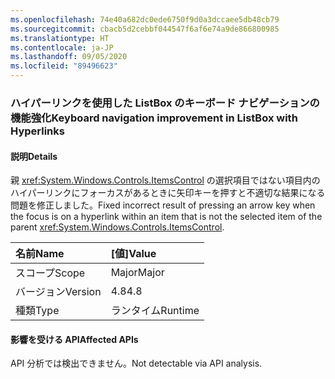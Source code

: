 ```yaml
---
ms.openlocfilehash: 74e40a682dc0ede6750f9d0a3dccaee5db48cb79
ms.sourcegitcommit: cbacb5d2cebbf044547f6af6e74a9de866800985
ms.translationtype: HT
ms.contentlocale: ja-JP
ms.lasthandoff: 09/05/2020
ms.locfileid: "89496623"
---
```

### <a name="keyboard-navigation-improvement-in-listbox-with-hyperlinks"></a><span data-ttu-id="c6013-101">ハイパーリンクを使用した ListBox のキーボード ナビゲーションの機能強化</span><span class="sxs-lookup"><span data-stu-id="c6013-101">Keyboard navigation improvement in ListBox with Hyperlinks</span></span>

#### <a name="details"></a><span data-ttu-id="c6013-102">説明</span><span class="sxs-lookup"><span data-stu-id="c6013-102">Details</span></span>

<span data-ttu-id="c6013-103">親 <xref:System.Windows.Controls.ItemsControl> の選択項目ではない項目内のハイパーリンクにフォーカスがあるときに矢印キーを押すと不適切な結果になる問題を修正しました。</span><span class="sxs-lookup"><span data-stu-id="c6013-103">Fixed incorrect result of pressing an arrow key when the focus is on a hyperlink within an item that is not the selected item of the parent <xref:System.Windows.Controls.ItemsControl>.</span></span>

| <span data-ttu-id="c6013-104">名前</span><span class="sxs-lookup"><span data-stu-id="c6013-104">Name</span></span>    | <span data-ttu-id="c6013-105">[値]</span><span class="sxs-lookup"><span data-stu-id="c6013-105">Value</span></span>       |
|:--------|:------------|
| <span data-ttu-id="c6013-106">スコープ</span><span class="sxs-lookup"><span data-stu-id="c6013-106">Scope</span></span>   |<span data-ttu-id="c6013-107">Major</span><span class="sxs-lookup"><span data-stu-id="c6013-107">Major</span></span>|
|<span data-ttu-id="c6013-108">バージョン</span><span class="sxs-lookup"><span data-stu-id="c6013-108">Version</span></span>|<span data-ttu-id="c6013-109">4.8</span><span class="sxs-lookup"><span data-stu-id="c6013-109">4.8</span></span>|
|<span data-ttu-id="c6013-110">種類</span><span class="sxs-lookup"><span data-stu-id="c6013-110">Type</span></span>|<span data-ttu-id="c6013-111">ランタイム</span><span class="sxs-lookup"><span data-stu-id="c6013-111">Runtime</span></span>|

#### <a name="affected-apis"></a><span data-ttu-id="c6013-112">影響を受ける API</span><span class="sxs-lookup"><span data-stu-id="c6013-112">Affected APIs</span></span>

<span data-ttu-id="c6013-113">API 分析では検出できません。</span><span class="sxs-lookup"><span data-stu-id="c6013-113">Not detectable via API analysis.</span></span>

<!--

#### Affected APIs

Not detectable via API analysis.

-->
